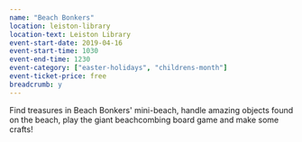 ```yaml
---
name: "Beach Bonkers"
location: leiston-library
location-text: Leiston Library
event-start-date: 2019-04-16
event-start-time: 1030
event-end-time: 1230
event-category: ["easter-holidays", "childrens-month"]
event-ticket-price: free
breadcrumb: y
---
```


Find treasures in Beach Bonkers' mini-beach, handle amazing objects found on the beach, play the giant beachcombing board game and make some crafts!
